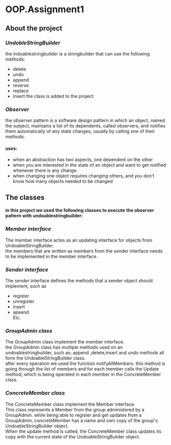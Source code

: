 # OOP.Assignment1

## About the project
### _UndobleStringBuilder_
the indoablestringbuilder is a stringbuilder that can use the following methods: 
* delete 
* undo
* append 
* reverse 
* replace 
* insert 
the class is added to the project 

### _Observer_
the observer pattern is a software design pattern in which an object, named the subject, maintains a list of its dependents, called observers, and notifies them automatically of any state changes, usually by calling one of their methods.

#### uses:
* when an abstraction has two aspects, one dependent on the other
* when you are interested in the state of an object and want to get notified whenever there is any change.
* when changing one object requires changing others, and you don't know how many objects needed to be changed

## The classes 
#### in this project we used the following classes to execute the observer pattern with undoablestringbuilder:

### _Member interface_
The member interface actes as an updating interface for objects from UndoableStringBuilder. <br />
the members that are written as members from the sender interface needs to be implemented in the member interface.

### _Sender interface_ 
The sender interface defines the methods that a sender object should implement, such as 
* register
* unregister 
* insert 
* apeend <br />
Etc. 

### _GroupAdmin class_ 
The GroupAdmin class implement the member interface. <br />
the GroupAdmin class has multiple methods used on an undoablestringbuilder, such as; append ,delete,insert and undo methods all form the UndoableStringBuilder class. <br />
after every operation we used the function notifyAllMembers. this method is going through the list of members and for each member calls the Update method, which is being operated in each member in the ConcreteMember class. 

### _ConcreteMember class_ 
The ConcreteMember class implement the Member interface.  <br />
This class represents a Member from the group administered by a GroupAdmin. while being able to register and get updates from a GroupAdmin, concreteMember has a name and own copy of the group's UndoableStringBuilder object.  <br />
When the update method is called, the ConcreteMember class updates its copy with the current state of the UndoableStringBuilder object.











